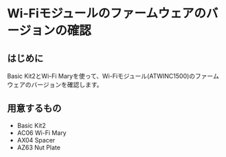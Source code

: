 # Wi-Fiモジュールのファームウェアのバージョンの確認
## はじめに
Basic Kit2とWi-Fi Maryを使って、Wi-Fiモジュール(ATWINC1500)のファームウェアのバージョンを確認します。

## 用意するもの
* Basic Kit2
* AC06 Wi-Fi Mary
* AX04 Spacer
* AZ63 Nut Plate

